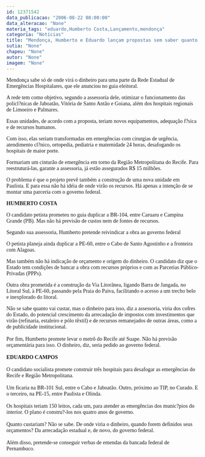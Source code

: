 ```yaml
---
id: 12371542
data_publicacao: "2006-08-22 08:00:00"
data_alteracao: "None"
materia_tags: "eduardo,Humberto Costa,Lançamento,mendonça"
categoria: "Notícias"
title: "Mendonça, Humberto e Eduardo lançam propostas sem saber quanto custarão"
sutia: "None"
chapeu: "None"
autor: "None"
imagem: "None"
---
```

<p><P><FONT face=Verdana>Mendonça sabe só de onde virá o dinheiro para uma parte da Rede Estadual de Emergências Hospitalares, que ele anunciou no guia eleitoral.</FONT></P></p>
<p><P><FONT face=Verdana>A rede tem como objetivo, segundo a assessoria dele, otimizar o funcionamento das policl?nicas de Jaboatão, Vitória de Santo Antão e Goiana, além dos hospitais regionais de Limoeiro e Palmares.</FONT></P></p>
<p><P><FONT face=Verdana>Essas unidades, de acordo com a proposta, teriam novos equipamentos, adequação f?sica e de recursos humanos. </FONT></P></p>
<p><P><FONT face=Verdana>Com isso, elas seriam transformadas em emergências com cirurgias de urgência, atendimento cl?nico, ortopedia, pediatria e maternidade 24 horas, desafogando os hospitais de maior porte. </FONT></P></p>
<p><P><FONT face=Verdana>Formariam um cinturão de emergência em torno da Região Metropolitana do Recife. Para reestruturá-las, garante a assessoria, já estão assegurados R$ 15 milhões.</FONT></P></p>
<p><P><FONT face=Verdana>O problema é que o projeto prevê também a construção de uma nova unidade em Paulista. E para essa não há idéia de onde virão os recursos. Há apenas a intenção de se montar uma parceria com o governo federal.</FONT></P></p>
<p><P><FONT face=Verdana><STRONG>HUMBERTO COSTA</STRONG></FONT></P></p>
<p><P><FONT face=Verdana>O candidato petista prometeu no guia duplicar a BR-104, entre Caruaru e Campina Grande (PB). Mas não há previsão de custos nem de fontes de recursos. </FONT></P></p>
<p><P><FONT face=Verdana>Segundo sua assessoria, Humberto pretende reivindicar a obra ao governo federal</FONT></P></p>
<p><P><FONT face=Verdana>O petista planeja ainda duplicar a PE-60, entre o Cabo de Santo Agostinho e a fronteira com Alagoas. </FONT></P></p>
<p><P><FONT face=Verdana>Mas também não há indicação de orçamento e origem do dinheiro. O candidato diz que o Estado tem condições de bancar a obra com recursos próprios e com as Parcerias Público-Privadas (PPPs).</FONT></P></p>
<p><P><FONT face=Verdana>Outra obra prometida é a construção da Via Litorânea, ligando Barra de Jangada, no Litoral Sul, à PE-60, passando pela Praia do Paiva, facilitando o acesso a um trecho belo e inexplorado do litoral.</FONT></P></p>
<p><P><FONT face=Verdana>Não se sabe quanto vai custar, mas o dinheiro para isso, diz a assessoria, viria dos cofres do Estado, do potencial crescimento da arrecadação de impostos com investimentos que virão (refinaria, estaleiro e pólo têxtil) e de recursos remanejados de outras áreas, como a de publicidade institucional.<BR></FONT><FONT face=Verdana><BR>Por fim, Humberto promete levar o metrô do Recife até Suape. Não há previsão orçamentária para isso. O dinheiro, diz, seria pedido ao governo federal.<BR></FONT><FONT face=Verdana><BR><STRONG>EDUARDO CAMPOS<BR></STRONG><BR>O candidato socialista promete construir três hospitais para desafogar as emergências do Recife e Região Metropolitana.<BR><BR>Um ficaria na BR-101 Sul, entre o Cabo e Jaboatão. Outro, próximo ao TIP, no Curado. E o terceiro, na PE-15, entre Paulista e Olinda.<BR><BR>Os hospitais teriam 150 leitos, cada um, para atender as emergências dos munic?pios do interior. O plano é constru?-los nos quatro anos de governo.<BR><BR>Quanto custariam? Não se sabe. De onde viria o dinheiro, quando forem definidos seus orçamentos? Da arrecadação estadual e, de novo, do governo federal.<BR><BR>Além disso, pretende-se conseguir verbas de emendas da bancada federal de Pernambuco.</FONT></P> </p>
